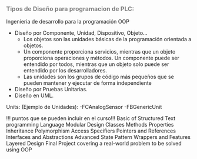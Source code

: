 ### <span style="color:grey">Tipos de Diseño para programacion de PLC:</span>

Ingenieria de desarrollo para la programación OOP
- Diseño por Componente, Unidad, Dispositivo, Objeto...
    - Los objetos son las unidades básicas de la programación orientada a objetos.
    - Un componente proporciona servicios, mientras que un objeto proporciona operaciones y métodos. Un componente puede ser entendido por todos, mientras que un objeto solo puede ser entendido por los desarrolladores.
    - Las unidades son los grupos de código más pequeños que se pueden mantener y ejecutar de forma independiente
- Diseño por Pruebas Unitarias.
- Diseño en UML.

Units: (Ejemplo de Unidades):
-FCAnalogSensor
-FBGenericUnit

!!! puntos que se pueden incluir en el curso!!!
Basic of Structured Text programming Language
Modular Design
Classes
Methods
Properties
Inheritance
Polymorphism
Access Specifiers
Pointers and References
Interfaces and Abstractions
Advanced State Pattern
Wrappers and Features
Layered Design
Final Project covering a real-world problem to be solved using OOP